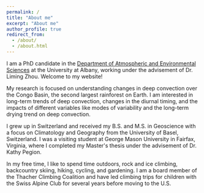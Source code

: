 ```yaml
---
permalink: /
title: "About me"
excerpt: "About me"
author_profile: true
redirect_from: 
  - /about/
  - /about.html
---
```


I am a PhD candidate in the [Department of Atmospheric and Environmental Sciences](https://www.albany.edu/daes) at the University at Albany, working under the advisement of Dr. Liming Zhou. Welcome to my website! 

My research is focused on understanding changes in deep convection over the Congo Basin, the second largest rainforest on Earth. I am interested in long-term trends of deep convection, changes in the diurnal timing, and the impacts of different variables like modes of variability and the long-term drying trend on deep convection.

I grew up in Switzerland and received my B.S. and M.S. in Geoscience with a focus on Climatology and Geography from the University of Basel, Switzerland. I was a visiting student at George Mason University in Fairfax, Virginia, where I completed my Master's thesis under the advisement of Dr. Kathy Pegion.

In my free time, I like to spend time outdoors, rock and ice climbing, backcountry skiing, hiking, cycling, and gardening. I am a board member of the Thacher Climbing Coalition and have led climbing trips for children with the Swiss Alpine Club for several years before moving to the U.S.
